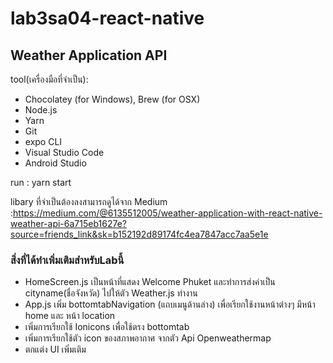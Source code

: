 ﻿# lab3sa04-react-native
 ## Weather Application API
tool(เครื่องมือที่จำเป็น):
-	Chocolatey (for Windows), Brew (for OSX)
-	Node.js
-	Yarn
-	Git
-	expo CLI
-	Visual Studio Code
-	Android Studio

run : yarn start

libary ที่จำเป็นต้องลงสามารถดูได้จาก Medium :https://medium.com/@6135512005/weather-application-with-react-native-weather-api-6a715eb1627e?source=friends_link&sk=b152192d89174fc4ea7847acc7aa5e1e

### สิ่งที่ได้ทำเพิ่มเติมสำหรับLabนี้
- HomeScreen.js เป็นหน้าที่แสดง Welcome Phuket และทำการส่งค่าเป็น cityname(ชื่อจังหวัด) ไปให้ตัว Weather.js ทำงาน
- App.js เพิ่ม bottomtabNavigation (แถบเมนูด้านล่าง) เพื่อเรียกใช้งานหน้าต่างๆ มีหน้า home  และ หน้า location
- เพิ่มการเรียกใช้ Ionicons เพื่อใช้ตรง bottomtab 
- เพิ่มการเรียกใช้ตัว icon ของสภาพอากาศ จากตัว Api Openweathermap 
- ตกแต่ง UI เพิ่มเติม
